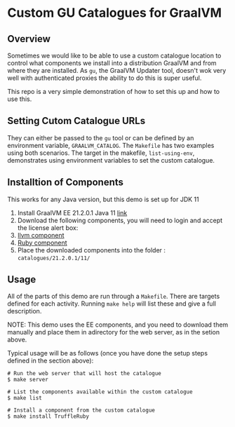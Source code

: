 # Custom GU Catalogues for GraalVM

## Overview
Sometimes we would like to be able to use a custom catalogue location to control what components
we install into a distribution GraalVM and from where they are installed. As `gu`, the GraalVM
Updater tool, doesn't wok very well with authenticated proxies the ability to do this is super
useful.

This repo is a very simple demonstration of how to set this up and how to use this.

## Setting Cutom Catalogue URLs
They can either be passed to the `gu` tool or can be defined by an environment variable, `GRAALVM_CATALOG`. The
`Makefile` has two examples using both scenarios. The target in the makefile, `list-using-env`, demonstrates 
using environment variables to set the custom catalogue.

## Installtion of Components
This works for any Java version, but this demo is set up for JDK 11

1. Install GraalVM EE 21.2.0.1 Java 11 [link]([https://www.oracle.com/downloads/graalvm-downloads.html?selected_tab=1)
2. Download the following components, you will need to login and accept the license alert box:
  1. [llvm component](https://www.oracle.com/downloads/graalvm-downloads.html?selected_tab=1#license-lightbox)
  2. [Ruby component](https://www.oracle.com/downloads/graalvm-downloads.html?selected_tab=1#license-lightbox)
3. Place the downloaded components into the folder : `catalogues/21.2.0.1/11/`

## Usage
All of the parts of this demo are run through a `Makefile`. There are targets defined for each activity.
Running `make help` will list these and give a full description.

NOTE: This demo uses the EE components, and you need to download them manually and place them in adirectory for
the web server, as in the setion above.

Typical usage will be as follows (once you have done the setup steps defined in the section above):

```shell
# Run the web server that will host the catalogue
$ make server

# List the components available within the custom catalogue
$ make list

# Install a component from the custom catalogue
$ make install TruffleRuby
```

